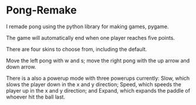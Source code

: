 # Pong-Remake
I remade pong using the python library for making games, pygame.

The game will automatically end when one player reaches five points.

There are four skins to choose from, including the default.

Move the left pong with w and s; move the right pong with the up arrow and down arrow.

There is a also a powerup mode with three powerups currently: Slow, which slows the player down in the x and y direction; Speed, which speeds the player up in the x and y direction; and Expand, which expands the paddle of whoever hit the ball last.
